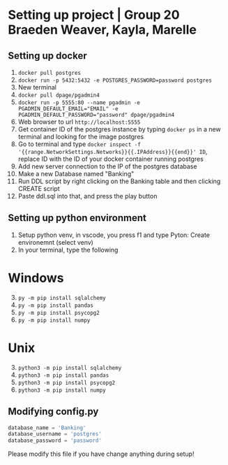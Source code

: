 # Setting up project | Group 20 Braeden Weaver, Kayla, Marelle

## Setting up docker
1. `docker pull postgres`
2. `docker run -p 5432:5432 -e POSTGRES_PASSWORD=password postgres`
3. New terminal
4. `docker pull dpage/pgadmin4`
5. `docker run -p 5555:80 --name pgadmin -e PGADMIN_DEFAULT_EMAIL="EMAIL" -e PGADMIN_DEFAULT_PASSWORD="password" dpage/pgadmin4`
6. Web browser to url `http://localhost:5555`
7. Get container ID of the postgres instance by typing `docker ps` in a new terminal and looking for the image postgres
8. Go to terminal and type `docker inspect -f '{{range.NetworkSettings.Networks}}{{.IPAddress}}{{end}}' ID`, replace ID with the ID of your docker container running postgres
9. Add new server connection to the IP of the postgres database
10. Make a new Database named "Banking"
11. Run DDL script by right clicking on the Banking table and then clicking CREATE script
12. Paste ddl.sql into that, and press the play button

## Setting up python environment
1. Setup python venv, in vscode, you press f1 and type Pyton: Create environemnt (select venv)
2. In your terminal, type the following
# Windows
3. `py -m pip install sqlalchemy`
4. `py -m pip install pandas`
5. `py -m pip install psycopg2`
6. `py -m pip install numpy`
# Unix
3. `python3 -m pip install sqlalchemy`
4. `python3 -m pip install pandas`
5. `python3 -m pip install psycopg2`
6. `python3 -m pip install numpy`

## Modifying config.py
```py
database_name = 'Banking'
database_username = 'postgres'
database_password = 'password'
```
Please modify this file if you have change anything during setup!